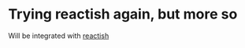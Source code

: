 # Trying reactish again, but more so

Will be integrated with [reactish](https://github.com/bobbigmac/reactish)